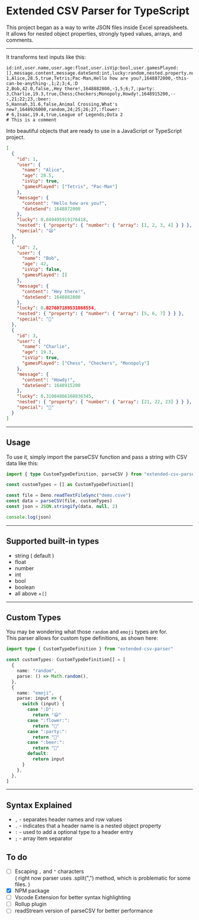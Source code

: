 # Extended CSV Parser for TypeScript

This project began as a way to write JSON files inside Excel spreadsheets.\
It allows for nested object properties, strongly typed values, arrays, and comments.

---

It transforms text inputs like this:

```
id:int,user.name,user.age:float,user.isVip:bool,user.gamesPlayed:[],message.content,message.dateSend:int,lucky:random,nested.property.number.array:number[],special:emoji
1,Alice,28.5,true,Tetris;Pac-Man,Hello how are you?,1648872000,-this-can-be-anything-,1;2;3;4,:D
2,Bob,42.0,false,,Hey there!,1648882800,-1,5;6;7,:party:
3,Charlie,19.3,true,Chess;Checkers;Monopoly,Howdy!,1648915200,---,21;22;23,:beer:
5,Hannah,31.6,false,Animal Crossing,What's new?,1648926000,random,24;25;26;27,:flower:
# 6,Isaac,19.4,true,League of Legends;Dota 2
# This is a comment
```

Into beautiful objects that are ready to use in a JavaScript or TypeScript project.

```json
[
  {
    "id": 1,
    "user": {
      "name": "Alice",
      "age": 28.5,
      "isVip": true,
      "gamesPlayed": ["Tetris", "Pac-Man"]
    },
    "message": {
      "content": "Hello how are you?",
      "dateSend": 1648872000
    },
    "lucky": 0.849495919176418,
    "nested": { "property": { "number": { "array": [1, 2, 3, 4] } } },
    "special": "😃"
  },
  {
    "id": 2,
    "user": {
      "name": "Bob",
      "age": 42,
      "isVip": false,
      "gamesPlayed": []
    },
    "message": {
      "content": "Hey there!",
      "dateSend": 1648882800
    },
    "lucky": 0.027607189531068554,
    "nested": { "property": { "number": { "array": [5, 6, 7] } } },
    "special": "🎉"
  },
  {
    "id": 3,
    "user": {
      "name": "Charlie",
      "age": 19.3,
      "isVip": true,
      "gamesPlayed": ["Chess", "Checkers", "Monopoly"]
    },
    "message": {
      "content": "Howdy!",
      "dateSend": 1648915200
    },
    "lucky": 0.31084866168836345,
    "nested": { "property": { "number": { "array": [21, 22, 23] } } },
    "special": "🍺"
  }
]
```

---

## Usage

To use it, simply import the parseCSV function and pass a string with CSV data like this:

```ts
import { type CustomTypeDefinition, parseCSV } from "extended-csv-parser"

const customTypes = [] as CustomTypeDefinition[]

const file = Deno.readTextFileSync("demo.csve")
const data = parseCSV(file, customTypes)
const json = JSON.stringify(data, null, 2)

console.log(json)
```

---

## Supported built-in types

- string ( default )
- float
- number
- int
- bool
- boolean
- all above +`[]`

---

## Custom Types

You may be wondering what those `random` and `emoji` types are for.\
This parser allows for custom type definitions, as shown here:

```ts
import type { CustomTypeDefinition } from "extended-csv-parser"

const customTypes: CustomTypeDefinition[] = [
  {
    name: "random",
    parse: () => Math.random(),
  },
  {
    name: "emoji",
    parse: input => {
      switch (input) {
        case ":D":
          return "😃"
        case ":flower:":
          return "🌺"
        case ":party:":
          return "🎉"
        case ":beer:":
          return "🍺"
        default:
          return input
      }
    },
  },
]
```

---

## Syntax Explained

- `,` - separates header names and row values
- `.` - indicates that a header name is a nested object property
- `:` - used to add a optional type to a header entry
- `;` - array item separator

## To do

- [ ] Escaping `,` and `"` characters \
       ( right now parser uses .split(",") method, which is problematic for some files. )
- [x] NPM package
- [ ] Vscode Extension for better syntax highlighting
- [ ] Rollup plugin
- [ ] readStream version of parseCSV for better performance
